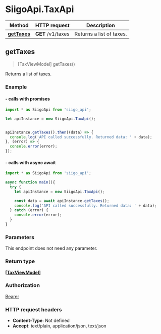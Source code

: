 # SiigoApi.TaxApi

Method | HTTP request | Description
------------- | ------------- | -------------
[**getTaxes**](TaxApi.md#getTaxes) | **GET** /v1/taxes | Returns a list of taxes.




## getTaxes

> [TaxViewModel] getTaxes()

Returns a list of taxes.

### Example

#### - calls with promises

```javascript
import * as SiigoApi from 'siigo_api';

let apiInstance = new SiigoApi.TaxApi();


apiInstance.getTaxes().then((data) => {
  console.log('API called successfully. Returned data: ' + data);
}, (error) => {
  console.error(error);
});
```
#### - calls with async await

```javascript
import * as SiigoApi from 'siigo_api';

async function main(){
  try {
    let apiInstance = new SiigoApi.TaxApi();

    const data = await apiInstance.getTaxes();
    console.log('API called successfully. Returned data: ' + data);
  } catch (error) {
    console.error(error);
  }
}
```


### Parameters

This endpoint does not need any parameter.

### Return type

[**[TaxViewModel]**](TaxViewModel.md)

### Authorization

[Bearer](../README.md#Bearer)

### HTTP request headers

- **Content-Type**: Not defined
- **Accept**: text/plain, application/json, text/json

